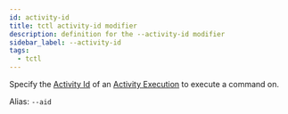 ```yaml
---
id: activity-id
title: tctl activity-id modifier
description: definition for the --activity-id modifier
sidebar_label: --activity-id
tags:
  - tctl
---
```


Specify the [Activity Id](/concepts/what-is-an-activity-id) of an [Activity Execution](/concepts/what-is-an-activity-execution) to execute a command on.

Alias: `--aid`
